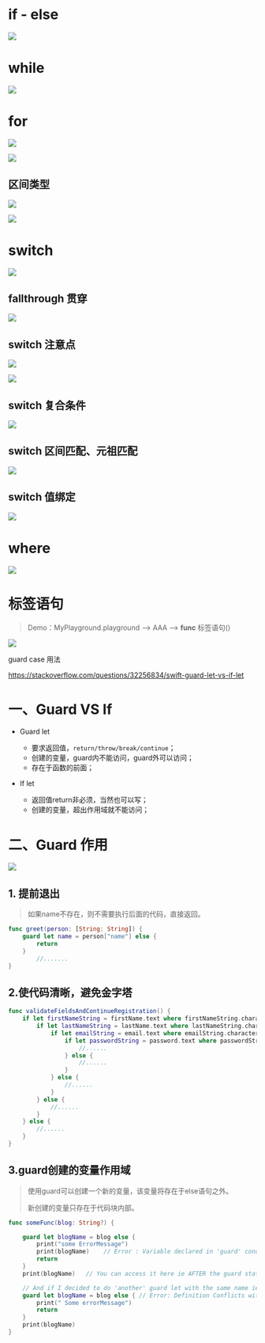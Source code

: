 

# if - else

![](media_02ControlFlow/001.png)



# while

![](media_02ControlFlow/002.png)





# for

![](media_02ControlFlow/003.png)

![](media_02ControlFlow/004.png)



## 区间类型

![](media_02ControlFlow/005.png)

![](media_02ControlFlow/006.png)





# switch

![](media_02ControlFlow/007.png)



## fallthrough 贯穿

![](media_02ControlFlow/008.png)



## switch 注意点

![](media_02ControlFlow/009.png)

![](media_02ControlFlow/010.png)



## switch 复合条件

![](media_02ControlFlow/011.png)



## switch 区间匹配、元祖匹配

![](media_02ControlFlow/012.png)



## switch 值绑定

![](media_02ControlFlow/013.png)





# where

![](media_02ControlFlow/014.png)



# 标签语句

> Demo：MyPlayground.playground	-->	AAA	-->	**func** 标签语句() 

![](media_02ControlFlow/015.png)



















guard case 用法

https://stackoverflow.com/questions/32256834/swift-guard-let-vs-if-let





# 一、Guard VS If 

* Guard let
  * 要求返回值，`return/throw/break/continue`；
  * 创建的变量，guard内不能访问，guard外可以访问；
  * 存在于函数的前面；

* If let
  * 返回值return非必须，当然也可以写；
  * 创建的变量，超出作用域就不能访问；



# 二、Guard 作用

![](media_02ControlFlow/016.png)



## 1. 提前退出

> 如果name不存在，则不需要执行后面的代码，直接返回。

```swift
func greet(person: [String: String]) {
    guard let name = person["name"] else {
        return
    }
		//.......    
}
```



## 2.使代码清晰，避免金字塔

```swift
func validateFieldsAndContinueRegistration() {
    if let firstNameString = firstName.text where firstNameString.characters.count > 0 {
        if let lastNameString = lastName.text where lastNameString.characters.count > 0 {
            if let emailString = email.text where emailString.characters.count > 3 && emailString.containsString("@") {
                if let passwordString = password.text where passwordString.characters.count > 7 {
                    //......
                } else {
                    //......
                }
            } else {
                //......
            }
        } else {
            //......
        }
    } else {
        //......
    }
}
```



## 3.guard创建的变量作用域

> 使用guard可以创建一个新的变量，该变量将存在于else语句之外。
>
> 新创建的变量只存在于代码块内部。

```swift
func someFunc(blog: String?) {

    guard let blogName = blog else {
        print("some ErrorMessage")
        print(blogName)    // Error : Variable declared in 'guard' condition is not usable in its body
        return
    }
    print(blogName)   // You can access it here ie AFTER the guard statement!!

    // And if I decided to do 'another' guard let with the same name ie 'blogName' then I would create an error!
    guard let blogName = blog else { // Error: Definition Conflicts with previous value.
        print(" Some errorMessage")
        return
    }
    print(blogName)
}
```



















